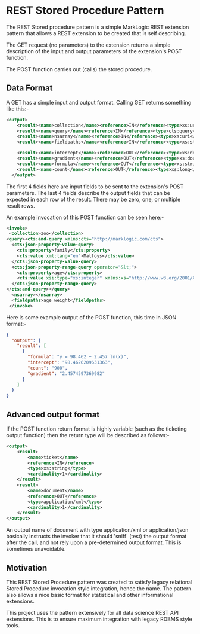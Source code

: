 # REST Stored Procedure Pattern

The REST Stored procedure pattern is a simple MarkLogic REST extension pattern that allows
a REST extension to be created that is self describing.

The GET request (no parameters) to the extension returns a simple description of the input and output parameters
of the extension's POST function.

The POST function carries out (calls) the stored procedure.

## Data Format

A GET has a simple input and output format. Calling GET returns something like this:-

```xml
<output>
    <result><name>collection</name><reference>IN</reference><type>xs:uri</type><cardinality>1</cardinality></result>
    <result><name>query</name><reference>IN</reference><type>cts:query</type><cardinality>1</cardinality></result>
    <result><name>nsarray</name><reference>IN</reference><type>xs:uri</type><cardinality>*</cardinality></result>
    <result><name>fieldpaths</name><reference>IN</reference><type>xs:string</type><cardinality>+</cardinality></result>

    <result><name>intercept</name><reference>OUT</reference><type>xs:double</type><cardinality>1</cardinality></result>
    <result><name>gradient</name><reference>OUT</reference><type>xs:double</type><cardinality>1</cardinality></result>
    <result><name>formula</name><reference>OUT</reference><type>xs:string</type><cardinality>1</cardinality></result>
    <result><name>count</name><reference>OUT</reference><type>xs:long</type><cardinality>1</cardinality></result>
  </output>
```

The first 4 fields here are input fields to be sent to the extension's POST parameters. The last 4 fields describe
the output fields that can be expected in each row of the result. There may be zero, one, or multiple result rows.

An example invocation of this POST function can be seen here:-

```xml
<invoke>
 <collection>zoo</collection>
<query><cts:and-query xmlns:cts="http://marklogic.com/cts">
  <cts:json-property-value-query>
    <cts:property>family</cts:property>
    <cts:value xml:lang="en">Malfoys</cts:value>
  </cts:json-property-value-query>
  <cts:json-property-range-query operator="&lt;">
    <cts:property>age</cts:property>
    <cts:value xsi:type="xs:integer" xmlns:xs="http://www.w3.org/2001/XMLSchema" xmlns:xsi="http://www.w3.org/2001/XMLSchema-instance">10</cts:value>
  </cts:json-property-range-query>
</cts:and-query></query>
  <nsarray></nsarray>
  <fieldpaths>age weight</fieldpaths>
 </invoke>
```

Here is some example output of the POST function, this time in JSON format:-
```json
{
  "output": {
    "result": [
      {
        "formula": "y = 98.462 + 2.457 ln(x)",
        "intercept": "98.4626209631363",
        "count": "900",
        "gradient": "2.4574597369982"
      }
    ]
  }
}
```

## Advanced output format

If the POST function return format is highly variable (such as the ticketing output function) then the return type
will be described as follows:-

```xml
<output>
    <result>
        <name>ticket</name>
        <reference>IN</reference>
        <type>xs:string</type>
        <cardinality>1</cardinality>
    </result>
    <result>
        <name>document</name>
        <reference>OUT</reference>
        <type>application/xml</type>
        <cardinality>1</cardinality>
    </result>
</output>
```

An output name of document with type application/xml or application/json basically instructs the invoker that it should
'sniff' (test) the output format after the call, and not rely upon a pre-determined output format. This is sometimes
unavoidable.

## Motivation

This REST Stored Procedure pattern was created to satisfy legacy relational Stored Procedure invocation style
integration, hence the name. The pattern also allows a nice basic format for statistical and other informational
extensions.

This project uses the pattern extensively for all data science REST API extensions. This is to ensure maximum
integration with legacy RDBMS style tools.
